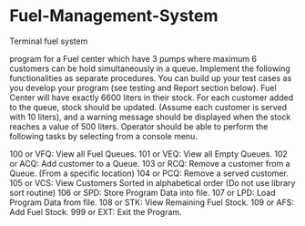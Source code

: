 # Fuel-Management-System
Terminal fuel system

program for a Fuel center which have 3 pumps where maximum 6 customers can be hold 
simultaneously in a queue. Implement the following functionalities as separate procedures. You can 
build up your test cases as you develop your program (see testing and Report section below). Fuel
Center will have exactly 6600 liters in their stock. For each customer added to the queue, stock 
should be updated. (Assume each customer is served with 10 liters), and a warning message should 
be displayed when the stock reaches a value of 500 liters. Operator should be able to perform the 
following tasks by selecting from a console menu.

100 or VFQ: View all Fuel Queues.
101 or VEQ: View all Empty Queues.
102 or ACQ: Add customer to a Queue.
103 or RCQ: Remove a customer from a Queue. (From a specific location)
104 or PCQ: Remove a served customer.
105 or VCS: View Customers Sorted in alphabetical order (Do not use library sort routine)
106 or SPD: Store Program Data into file.
107 or LPD: Load Program Data from file.
108 or STK: View Remaining Fuel Stock.
109 or AFS: Add Fuel Stock.
999 or EXT: Exit the Program.

